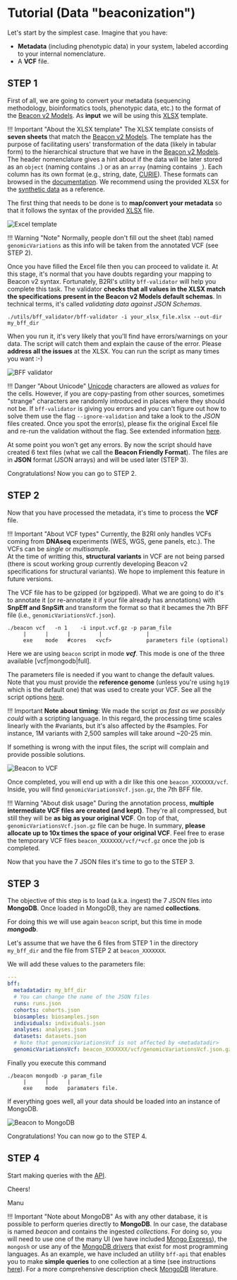 # Tutorial (Data "beaconization")

Let's start by the simplest case. Imagine that you have:

  * **Metadata** (including phenotypic data) in your system, labeled according to your internal nomenclature.
  *  A **VCF** file.

## STEP 1

First of all, we are going to convert your metadata (sequencing methodology, bioinformatics tools, phenotypic data, etc.) to the format of the [Beacon v2 Models](http://docs.genomebeacons.org/schemas-md/analyses_defaultSchema). As **input** we will be using this [XLSX](https://github.com/EGA-archive/beacon2-ri-tools/blob/main/utils/bff_validator/Beacon-v2-Models_template.xlsx) template.

!!! Important "About the XLSX template"
    The XLSX template consists of **seven sheets** that match the [Beacon v2 Models](http://docs.genomebeacons.org/).
    The template has the purpose of facilitating users' transformation of the data (likely in tabular form) to the hierarchical structure that we have in the [Beacon v2 Models](http://docs.genomebeacons.org/schemas-md/analyses_defaultSchema).
    The header nomenclature gives a hint about if the data will be later stored as an `object` (naming contains `.`) or as an `array` (naming contains `_`).
    Each column has its own format (e.g., string, date, [CURIE](https://en.wikipedia.org/wiki/CURIE)). These formats can browsed in the [documentation](http://docs.genomebeacons.org/schemas-md/analyses_defaultSchema). 
    We recommend using the provided XLSX for the [synthetic data](https://github.com/EGA-archive/beacon2-ri-tools/blob/main/CINECA_synthetic_cohort_EUROPE_UK1/Beacon-v2-Models_CINECA_UK1.xlsx) as a reference.

  The first thing that needs to be done is to **map/convert your metadata** so that it follows the syntax of the provided [XLSX](https://github.com/EGA-archive/beacon2-ri-tools/blob/main/utils/bff_validator/Beacon-v2-Models_template.xlsx) file.

![Excel template](img/excel-template.png)


!!! Warning "Note"
    Normally, people don't fill out the sheet (tab) named `genomicVariations` as this info will be taken from the annotated VCF (see STEP 2).

Once you have filled the Excel file then you can proceed to validate it. At this stage, it's normal that you have doubts regarding your mapping to Beacon v2 syntax. Fortunately, B2RI's utility `bff-validator` will help you complete this task. The validator **checks that all values in the XLSX match the specifications present in the Beacon v2 Models default schemas**. In technical terms, it's called _validating data against JSON Schemas_.

    ./utils/bff_validator/bff-validator -i your_xlsx_file.xlsx --out-dir my_bff_dir

When you run it, it's very likely that you'll find have errors/warnings on your data. The script will catch them and explain the cause of the error. Please **address all the issues** at the XLSX. You can run the script as many times you want :-)

![BFF validator](img/bff-validator.png)

!!! Danger "About Unicode" 
    [Unicode](https://en.wikipedia.org/wiki/UTF-8) characters are allowed as _values_ for the cells. However, if you are copy-pasting from other sources, sometimes "strange" characters are randomly introduced in places where they should not be. If `bff-validator` is giving you errors and you can't figure out how to solve them use the flag `--ignore-validation` and take a look to the _JSON_ files created. Once you spot the error(s), please fix the original Excel file and re-run the validation without the flag. See extended information [here](https://github.com/EGA-archive/beacon2-ri-tools/tree/main/utils/bff_validator).
    
At some point you won't get any errors. By now the script should have created 6 text files (what we call the **Beacon Friendly Format**). The files are in **JSON** format (JSON arrays) and will be used later (STEP 3).

Congratulations! Now you can go to STEP 2.

## STEP 2

Now that you have processed the metadata, it's time to process the **VCF** file.

!!! Important "About VCF types"
    Currently, the B2RI only handles VCFs coming from **DNAseq** experiments (WES, WGS, gene panels, etc.). The VCFs can be _single_ or _multisample_. <br />
    At the time of writting this, **structural variants** in VCF are not being parsed (there is scout working group currently developing Beacon v2 specifications for structural variants). We hope to implement this feature in future versions. 

The VCF file has to be gzipped (or bgzipped). What we are going to do it's to annotate it (or re-annotate it if your file already has annotations) with **SnpEff and SnpSift** and transform the format so that it becames the 7th BFF file (i.e., `genomicVariationsVcf.json`). 

    ./beacon vcf   -n 1    -i input.vcf.gz -p param_file
         |      |      |         |              |
         exe    mode   #cores   <vcf>           parameters file (optional)

Here we are using `beacon` script in mode ***vcf***. This mode is one of the three available [vcf|mongodb|full]. 

The parameters file is needed if you want to change the default values. Note that you must provide the **reference genome** (unless you're using `hg19` which is the default one) that was used to create your VCF. See all the script options [here](https://github.com/EGA-archive/beacon2-ri-tools#how-to-run-beacon).

!!! Important
    **Note about timing**: We made the script _as fast as we possibly could_ with a scripting language. In this regard, the processing time scales linearly with the #variants, but it's also affected by the #samples. For instance, 1M variants with 2,500 samples will take around ~20-25 min.

If something is wrong with the input files, the script will complain and provide possible solutions.

![Beacon to VCF](img/beacon-vcf.png)

Once completed, you will end up with a dir like this one `beacon_XXXXXXX/vcf`. Inside, you will find `genomicVariationsVcf.json.gz`, the 7th BFF file.

!!! Warning "About disk usage"
    During the annotation process, **multiple intermediate VCF files are created (and kept)**. They're all compressed, but still they will be **as big as your original VCF**. On top of that, `genomicVariationsVcf.json.gz` file can be huge. In summary, **please allocate up to 10x times the space of your original VCF**. Feel free to erase the temporary VCF files `beacon_XXXXXXX/vcf/*vcf.gz` once the job is completed.

Now that you have the 7 JSON files it's time to go to the STEP 3.

## STEP 3

The objective of this step is to load (a.k.a. ingest) the 7 JSON files into **MongoDB**. Once loaded in MongoDB, they are named **collections**.

For doing this we will use again `beacon` script, but this time in mode ***mongodb***.

Let's assume that we have the 6 files from STEP 1 in the directory `my_bff_dir` and the file from STEP 2 at `beacon_XXXXXXX`. 

We will add these values to the parameters file:

```yaml
---
bff:
  metadatadir: my_bff_dir
  # You can change the name of the JSON files
  runs: runs.json
  cohorts: cohorts.json
  biosamples: biosamples.json
  individuals: individuals.json
  analyses: analyses.json
  datasets: datasets.json
  # Note that genomicVariationsVcf is not affected by <metadatadir>
  genomicVariationsVcf: beacon_XXXXXXX/vcf/genomicVariationsVcf.json.gz
```

Finally you execute this command

    ./beacon mongodb -p param_file
         |      |      |
         exe    mode   paramaters file.

If everything goes well, all your data should be loaded into an instance of MongoDB.

![Beacon to MongoDB](img/beacon-mongodb.png)


Congratulations! You can now go to the STEP 4.


## STEP 4

Start making queries with the [API](./api.md).

Cheers!

Manu

!!! Important "Note about MongoDB"
    As with any other database, it is possible to perform queries directly to **MongoDB**. In our case, the database is named _beacon_ and contains the ingested _collections_.    For doing so, you will need to use one of the many UI (we have included [Mongo Express](./external_tools)), the ```mongosh``` or use any of the [MongoDB drivers](https://docs.mongodb.com/drivers) that exist for most programming languages. As an example, we have included an utility `bff-api` that enables you to make **simple queries** to one collection at a time (see instructions [here](https://github.com/EGA-archive/beacon2-ri-tools/tree/main/utils/bff_api)). For a more comprehensive description check [MongoDB](https://www.mongodb.com) literature.
